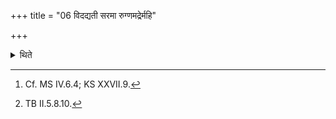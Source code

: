 +++
title = "06 विदद्यती सरमा रुग्णमद्रेर्महि"

+++

<details><summary>थिते</summary>

6. Or[^1] in the case of a sacrificer who is practising black magic he should use the verse vidadyatī saramā...[^2]   

[^1]: Cf. MS IV.6.4; KS XXVII.9.   

[^2]: TB II.5.8.10.  
</details>
